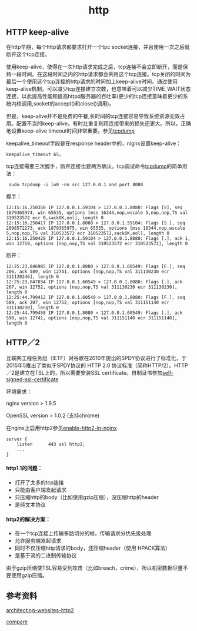 <h1 align="center">http</h1>

HTTP keep-alive
-

在http早期，每个http请求都要求打开一个tpc socket连接，并且使用一次之后就断开这个tcp连接。

使用keep-alive，使得在一次http请求完成之后，tcp连接不会立即断开，而是保持一段时间。在这段时间之内的http请求都会共用这个tcp连接。tcp关闭的时间为最后一个使用这个tcp连接的http请求的时间加上keep-alive时间。通过使用keep-alive机制，可以减少tcp连接建立次数，也意味着可以减少TIME_WAIT状态连接，以此提高性能和提高httpd服务器的吞吐率(更少的tcp连接意味着更少的系统内核调用,socket的accept()和close()调用)。

但是，keep-alive并不是免费的午餐,长时间的tcp连接容易导致系统资源无效占用。配置不当的keep-alive，有时比重复利用连接带来的损失还更大。所以，正确地设置keep-alive timeout时间非常重要。参见<a href="http://www.nowamagic.net/academy/detail/23350305">tcpdump</a>

keepalive_timeout字段是在response header中的，nignx设置keep-alive：

```
keepalive_timeout 65;
```

tcp连接需要三次握手，断开连接也要两方确认。tcp调试命令<a href="http://www.tcpdump.org/manpages/tcpdump.1.html">tcpdump</a>的简单用法：

```
 sudo tcpdump -i lo0 -nn src 127.0.0.1 and port 8080
```

握手：
```
12:15:16.250350 IP 127.0.0.1.59104 > 127.0.0.1.8080: Flags [S], seq 1879365974, win 65535, options [mss 16344,nop,wscale 5,nop,nop,TS val 310523572 ecr 0,sackOK,eol], length 0
12:15:16.250417 IP 127.0.0.1.8080 > 127.0.0.1.59104: Flags [S.], seq 2098572273, ack 1879365975, win 65535, options [mss 16344,nop,wscale 5,nop,nop,TS val 310523572 ecr 310523572,sackOK,eol], length 0
12:15:16.250428 IP 127.0.0.1.59104 > 127.0.0.1.8080: Flags [.], ack 1, win 12759, options [nop,nop,TS val 310523572 ecr 310523572], length 0
```

断开：
```
12:25:23.846985 IP 127.0.0.1.8080 > 127.0.0.1.60549: Flags [F.], seq 206, ack 589, win 12741, options [nop,nop,TS val 311130230 ecr 311120246], length 0
12:25:23.847034 IP 127.0.0.1.60549 > 127.0.0.1.8080: Flags [.], ack 207, win 12752, options [nop,nop,TS val 311130230 ecr 311130230], length 0
12:25:44.799412 IP 127.0.0.1.60549 > 127.0.0.1.8080: Flags [F.], seq 589, ack 207, win 12752, options [nop,nop,TS val 311151140 ecr 311130230], length 0
12:25:44.799458 IP 127.0.0.1.8080 > 127.0.0.1.60549: Flags [.], ack 590, win 12741, options [nop,nop,TS val 311151140 ecr 311151140], length 0
```

HTTP／2
-

互联网工程任务组（IETF）对谷歌在2010年提出的SPDY协议进行了标准化，于2015年5推出了类似于SPDY协议的 HTTP 2.0 协议标准（简称HTTP/2）。HTTP／2是建立在TSL上的，所以需要安装SSL certificate。自制证书参加<a href="https://ma.ttias.be/how-to-create-a-self-signed-ssl-certificate-with-openssl/">self-signed-ssl-certificate</a>

环境需求：

nginx version > 1.9.5

OpenSSL version > 1.0.2 (支持chrome)

在nginx上启用http2参见<a href="https://ma.ttias.be/enable-http2-in-nginx/">enable-http2-in-nginx</a>

```
server {
	listen		443 ssl http2;
	...
}
```

#### http1.1的问题：

- 打开了太多的tcp连接
- 只能由客户端发起请求
- 只压缩http的body（比如使用gzip压缩），没压缩http的header
- 是纯文本协议

#### http2的解决方案：

- 在一个tcp连接上传输多路切分的帧，传输请求分优先级处理
- 允许服务端发起请求
- 同时不仅压缩http请求的body，还压缩header（使用 HPACK算法）
- 是基于流的二进制传输协议

由于gzip压缩使TSL容易受到攻击（比如breach，crime），所以机密数据尽量不要使用gzip压缩。


参考资料
-

<a href="https://ma.ttias.be/architecting-websites-http2-era/">architecting-websites-http2</a>

<a href="https://www.usenix.org/sites/default/files/conference/protected-files/nsdi14_slides_wang.pdf">compare</a>


